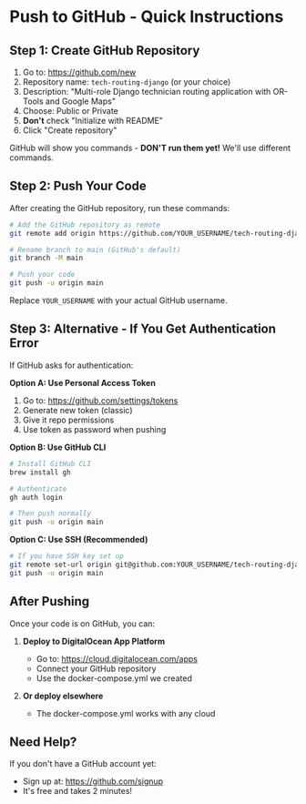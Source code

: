 # Push to GitHub - Quick Instructions

## Step 1: Create GitHub Repository

1. Go to: https://github.com/new
2. Repository name: `tech-routing-django` (or your choice)
3. Description: "Multi-role Django technician routing application with OR-Tools and Google Maps"
4. Choose: Public or Private
5. **Don't** check "Initialize with README"
6. Click "Create repository"

GitHub will show you commands - **DON'T run them yet!** We'll use different commands.

## Step 2: Push Your Code

After creating the GitHub repository, run these commands:

```bash
# Add the GitHub repository as remote
git remote add origin https://github.com/YOUR_USERNAME/tech-routing-django.git

# Rename branch to main (GitHub's default)
git branch -M main

# Push your code
git push -u origin main
```

Replace `YOUR_USERNAME` with your actual GitHub username.

## Step 3: Alternative - If You Get Authentication Error

If GitHub asks for authentication:

**Option A: Use Personal Access Token**
1. Go to: https://github.com/settings/tokens
2. Generate new token (classic)
3. Give it repo permissions
4. Use token as password when pushing

**Option B: Use GitHub CLI**
```bash
# Install GitHub CLI
brew install gh

# Authenticate
gh auth login

# Then push normally
git push -u origin main
```

**Option C: Use SSH (Recommended)**
```bash
# If you have SSH key set up
git remote set-url origin git@github.com:YOUR_USERNAME/tech-routing-django.git
git push -u origin main
```

## After Pushing

Once your code is on GitHub, you can:

1. **Deploy to DigitalOcean App Platform**
   - Go to: https://cloud.digitalocean.com/apps
   - Connect your GitHub repository
   - Use the docker-compose.yml we created

2. **Or deploy elsewhere**
   - The docker-compose.yml works with any cloud

## Need Help?

If you don't have a GitHub account yet:
- Sign up at: https://github.com/signup
- It's free and takes 2 minutes!

